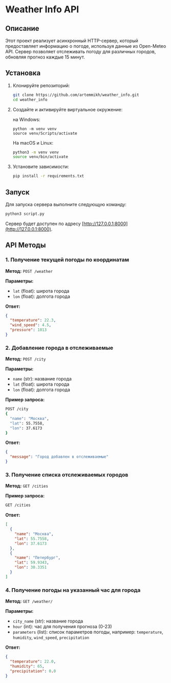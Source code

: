 # Weather Info API

## Описание

Этот проект реализует асинхронный HTTP-сервер, который предоставляет информацию
о погоде, используя данные из Open-Meteo API. Сервер позволяет отслеживать
погоду для различных городов, обновляя прогноз каждые 15 минут.

## Установка

1. Клонируйте репозиторий:

   ```bash
   git clone https://github.com/artemmikh/weather_info.git
   cd weather_info
   ```

2. Создайте и активируйте виртуальное окружение:

   на Windows:

    ```bach
    python -m venv venv
    source venv/Scripts/activate
    ```
   На macOS и Linux:
    ```bash
    python3 -m venv venv
    source venv/bin/activate
    ```

3. Установите зависимости:

   ```bash
   pip install -r requirements.txt
   ```

## Запуск

Для запуска сервера выполните следующую команду:

```bash
python3 script.py
```

Сервер будет доступен по адресу [http://127.0.0.1:8000](http://127.0.0.1:8000).

## API Методы

### 1. Получение текущей погоды по координатам

**Метод:** `POST /weather`

**Параметры:**

- `lat` (float): широта города
- `lon` (float): долгота города

**Ответ:**

```json
{
  "temperature": 22.3,
  "wind_speed": 4.5,
  "pressure": 1013
}
```

### 2. Добавление города в отслеживаемые

**Метод:** `POST /city`

**Параметры:**

- `name` (str): название города
- `lat` (float): широта города
- `lon` (float): долгота города

**Пример запроса:**

```bash
POST /city
{
  "name": "Москва",
  "lat": 55.7558,
  "lon": 37.6173
}
```

**Ответ:**

```json
{
  "message": "Город добавлен в отслеживаемые"
}
```

### 3. Получение списка отслеживаемых городов

**Метод:** `GET /cities`

**Пример запроса:**

```bash
GET /cities
```

**Ответ:**

```json
[
  {
    "name": "Москва",
    "lat": 55.7558,
    "lon": 37.6173
  },
  {
    "name": "Петербург",
    "lat": 59.9343,
    "lon": 30.3351
  }
]
```

### 4. Получение погоды на указанный час для города

**Метод:** `GET /weather/`

**Параметры:**

- `city_name` (str): название города
- `hour` (int): час для получения прогноза (0-23)
- `parameters` (list): список параметров погоды, например:
  `temperature`, `humidity`, `wind_speed`, `precipitation`

**Ответ:**

```json
{
  "temperature": 22.0,
  "humidity": 65,
  "precipitation": 0.0
}
```
